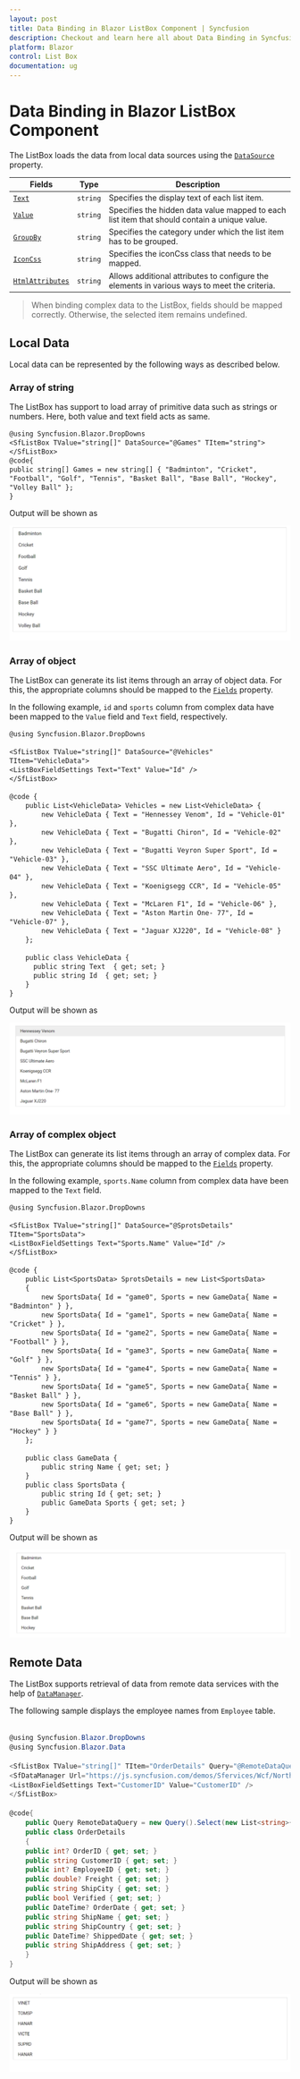 ```yaml
---
layout: post
title: Data Binding in Blazor ListBox Component | Syncfusion
description: Checkout and learn here all about Data Binding in Syncfusion Blazor ListBox component and much more.
platform: Blazor
control: List Box
documentation: ug
---
```


# Data Binding in Blazor ListBox Component

The ListBox loads the data from local data sources using the [`DataSource`](https://help.syncfusion.com/cr/blazor/Syncfusion.Blazor.DropDowns.SfListBox-2.html) property.

| Fields | Type | Description |
|------|------|-------------|
| [`Text`](https://help.syncfusion.com/cr/blazor/Syncfusion.Blazor.DropDowns.FieldSettingsModel.html#Syncfusion_Blazor_DropDowns_FieldSettingsModel_Text) |  `string` | Specifies the display text of each list item. |
| [`Value`](https://help.syncfusion.com/cr/blazor/Syncfusion.Blazor.DropDowns.FieldSettingsModel.html#Syncfusion_Blazor_DropDowns_FieldSettingsModel_Value) |  `string` | Specifies the hidden data value mapped to each list item that should contain a unique value. |
| [`GroupBy`](https://help.syncfusion.com/cr/blazor/Syncfusion.Blazor.DropDowns.FieldSettingsModel.html#Syncfusion_Blazor_DropDowns_FieldSettingsModel_GroupBy) |  `string` | Specifies the category under which the list item has to be grouped. |
| [`IconCss`](https://help.syncfusion.com/cr/blazor/Syncfusion.Blazor.DropDowns.FieldSettingsModel.html#Syncfusion_Blazor_DropDowns_FieldSettingsModel_IconCss) |  `string` | Specifies the iconCss class that needs to be mapped. |
| [`HtmlAttributes`](https://help.syncfusion.com/cr/blazor/Syncfusion.Blazor.DropDowns.FieldSettingsModel.html#Syncfusion_Blazor_DropDowns_FieldSettingsModel_HtmlAttributes) |  `string` | Allows additional attributes to configure the elements in various ways to meet the criteria. |

> When binding complex data to the ListBox, fields should be mapped correctly. Otherwise, the selected item remains undefined.

## Local Data

Local data can be represented by the following ways as described below.

### Array of string

The ListBox has support to load array of primitive data such as strings or numbers. Here, both value and text field acts as same.

```cshtml
@using Syncfusion.Blazor.DropDowns
<SfListBox TValue="string[]" DataSource="@Games" TItem="string"></SfListBox>
@code{
public string[] Games = new string[] { "Badminton", "Cricket", "Football", "Golf", "Tennis", "Basket Ball", "Base Ball", "Hockey", "Volley Ball" };
}
```

Output will be shown as

![ListBox](images/local-data.png)

### Array of object

The ListBox can generate its list items through an array of object data. For this,
the appropriate columns should be mapped to the [`Fields`](https://help.syncfusion.com/cr/blazor/Syncfusion.Blazor.DropDowns.SfListBox-2.html) property.

In the following example, `id` and `sports` column from complex data have been mapped to the `Value` field and `Text` field, respectively.

```cshtml
@using Syncfusion.Blazor.DropDowns

<SfListBox TValue="string[]" DataSource="@Vehicles" TItem="VehicleData">
<ListBoxFieldSettings Text="Text" Value="Id" />
</SfListBox>

@code {
    public List<VehicleData> Vehicles = new List<VehicleData> {
        new VehicleData { Text = "Hennessey Venom", Id = "Vehicle-01" },
        new VehicleData { Text = "Bugatti Chiron", Id = "Vehicle-02" },
        new VehicleData { Text = "Bugatti Veyron Super Sport", Id = "Vehicle-03" },
        new VehicleData { Text = "SSC Ultimate Aero", Id = "Vehicle-04" },
        new VehicleData { Text = "Koenigsegg CCR", Id = "Vehicle-05" },
        new VehicleData { Text = "McLaren F1", Id = "Vehicle-06" },
        new VehicleData { Text = "Aston Martin One- 77", Id = "Vehicle-07" },
        new VehicleData { Text = "Jaguar XJ220", Id = "Vehicle-08" }
    };

    public class VehicleData {
      public string Text  { get; set; }
      public string Id  { get; set; }
    }
}
```

Output will be shown as

![ListBox](images/local-data2.png)

### Array of complex object

The ListBox can generate its list items through an array of complex data. For this,
the appropriate columns should be mapped to the [`Fields`](https://help.syncfusion.com/cr/blazor/Syncfusion.Blazor.DropDowns.SfListBox-2.html) property.

In the following example, `sports.Name` column from complex data have been mapped to the `Text` field.

```cshtml
@using Syncfusion.Blazor.DropDowns

<SfListBox TValue="string[]" DataSource="@SprotsDetails" TItem="SportsData">
<ListBoxFieldSettings Text="Sports.Name" Value="Id" />
</SfListBox>

@code {
    public List<SportsData> SprotsDetails = new List<SportsData>
    {
        new SportsData{ Id = "game0", Sports = new GameData{ Name = "Badminton" } },
        new SportsData{ Id = "game1", Sports = new GameData{ Name = "Cricket" } },
        new SportsData{ Id = "game2", Sports = new GameData{ Name = "Football" } },
        new SportsData{ Id = "game3", Sports = new GameData{ Name = "Golf" } },
        new SportsData{ Id = "game4", Sports = new GameData{ Name = "Tennis" } },
        new SportsData{ Id = "game5", Sports = new GameData{ Name = "Basket Ball" } },
        new SportsData{ Id = "game6", Sports = new GameData{ Name = "Base Ball" } },
        new SportsData{ Id = "game7", Sports = new GameData{ Name = "Hockey" } }
    };

    public class GameData {
        public string Name { get; set; }
    }
    public class SportsData {
        public string Id { get; set; }
        public GameData Sports { get; set; }
    }
}
```

Output will be shown as

![ListBox](images/local-data3.png)

## Remote Data

The ListBox supports retrieval of data from remote data services with the help of [`DataManager`](https://help.syncfusion.com/cr/blazor/Syncfusion.Blazor.Data.SfDataManager.html).

The following sample displays the employee names from `Employee` table.

```csharp

@using Syncfusion.Blazor.DropDowns
@using Syncfusion.Blazor.Data

<SfListBox TValue="string[]" TItem="OrderDetails" Query="@RemoteDataQuery">
<SfDataManager Url="https://js.syncfusion.com/demos/Sfervices/Wcf/Northwind.svc/Orders" CrossDomain="true" Adaptor="Syncfusion.Blazor.Adaptors.ODataAdaptor"></SfDataManager>
<ListBoxFieldSettings Text="CustomerID" Value="CustomerID" />
</SfListBox>

@code{
    public Query RemoteDataQuery = new Query().Select(new List<string>{ "CustomerID" }).Take(6).RequiresCount();
    public class OrderDetails
    {
    public int? OrderID { get; set; }
    public string CustomerID { get; set; }
    public int? EmployeeID { get; set; }
    public double? Freight { get; set; }
    public string ShipCity { get; set; }
    public bool Verified { get; set; }
    public DateTime? OrderDate { get; set; }
    public string ShipName { get; set; }
    public string ShipCountry { get; set; }
    public DateTime? ShippedDate { get; set; }
    public string ShipAddress { get; set; }
    }
}

```

Output will be shown as

![ListBox](images/remote-binding.png)